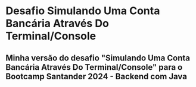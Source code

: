 # Desafio **Simulando Uma Conta Bancária Através Do Terminal/Console**

## Minha versão do desafio "Simulando Uma Conta Bancária Através Do Terminal/Console" para o Bootcamp Santander 2024 - Backend com Java
